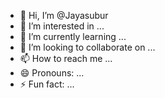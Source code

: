 - 👋 Hi, I’m @Jayasubur
- 👀 I’m interested in ...
- 🌱 I’m currently learning ...
- 💞️ I’m looking to collaborate on ...
- 📫 How to reach me ...
- 😄 Pronouns: ...
- ⚡ Fun fact: ...

<!---
Jayasubur/Jayasubur is a ✨ special ✨ repository because its `README.md` (this file) appears on your GitHub profile.
You can click the Preview link to take a look at your changes.
--->

